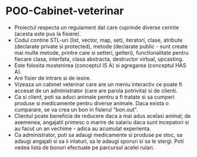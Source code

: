 # POO-Cabinet-veterinar
- Proiectul respecta un regulament dat care cuprinde diverse cerinte (acesta este pus la fisiere). 
- Codul contine STL-uri (list, vector, map, set), iteratori, clase, atribute (declarate private si protected), metode (declarate public - sunt create mai multe metode, printre care si setteri, getteri), functionalitate pentru fiecare clasa, interfata, clasa abstracta, destructor virtual, upcasting.
- Este folosita mostenirea (conceptul IS A) si agregarea (conceptul HAS A).
- Are fisier de intrare si de iesire.
- Vizeaza un cabinet veterinar care are un meniu interactiv ce poate fi accesat de un administrator (care are parola potrivita) si de clienti.
- Ca si client, poti sa aduci animale pentru a fi tratate si sa cumperi produse si medicamente pentru diverse animale. Daca exista o cumparare, se va crea un bon in fisierul "bon.out".
- Clientul poate beneficia de reducere daca a mai adus acelasi animal; de asemenea, angajatii primesc o marire de salariu daca sunt incepatori si au facut un an vechime - adica au acumulat experienta.
- Ca administrator, poti sa adaugi medicamente si produse pe stoc, sa adaugi angajati si sa ii inlaturi, sa le adaugi sporuri si sa le stergi. Poti vedea lista de bonuri efectuate pe parcursul acelei rulari.
